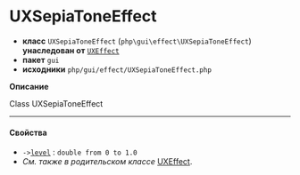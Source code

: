 # UXSepiaToneEffect

- **класс** `UXSepiaToneEffect` (`php\gui\effect\UXSepiaToneEffect`) **унаследован от** [`UXEffect`](https://github.com/jphp-group/jphp-gui-ext/blob/master/jphp-gui-ext/api-docs/classes/php/gui/effect/UXEffect.ru.md)
- **пакет** `gui`
- **исходники** `php/gui/effect/UXSepiaToneEffect.php`

**Описание**

Class UXSepiaToneEffect

---

#### Свойства

- `->`[`level`](#prop-level) : `double from 0 to 1.0`
- *См. также в родительском классе* [UXEffect](https://github.com/jphp-group/jphp-gui-ext/blob/master/jphp-gui-ext/api-docs/classes/php/gui/effect/UXEffect.ru.md).